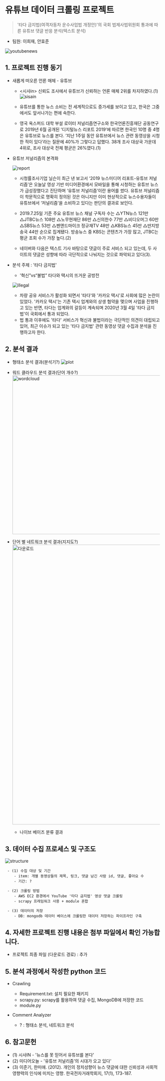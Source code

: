 # 유튜브 데이터 크롤링 프로젝트
> '타다 금지법(여객자동차 운수사업법 개정안)'의 국회 법제사법위원회 통과에 따른 유튜브 댓글 반응 분석(텍스트 분석)
- 팀원: 이희재, 안효준

![youtubenews](https://user-images.githubusercontent.com/60166667/80870212-fc7f0580-8cdf-11ea-86f8-a084bf0a50d3.jpeg)





## 1. 프로젝트 진행 동기

- 새롭게 떠오른 언론 매체 - 유튜브
  - <시사in> 신뢰도 조사에서 유튜브가 신뢰하는 언론 매체 2위를 차지하였다.(1)
![sisain](https://user-images.githubusercontent.com/60166667/80870497-c17dd180-8ce1-11ea-8dbb-f1b2e404e3e7.jpeg)

  - 유튜브를 통한 뉴스 소비는 전 세계적으로도 증가세를 보이고 있고, 한국은 그중에서도 앞서나가는 편에 속한다. 
  - 영국 옥스퍼드 대학 부설 로이터 저널리즘연구소와 한국언론진흥재단 공동연구로 2019년 6월 공개된 ‘디지털뉴스 리포트 2019’에 따르면 한국인 10명 중 4명은 유튜브로 뉴스를 본다. ‘지난 1주일 동안 유튜브에서 뉴스 관련 동영상을 시청한 적이 있다’라는 질문에 40%가 그렇다고 답했다. 38개 조사 대상국 가운데 4위로, 조사 대상국 전체 평균은 26%였다.(1)
  
  
- 유튜브 저널리즘의 본격화
 
   ![report](https://user-images.githubusercontent.com/60166667/80869117-647e1d80-8cd9-11ea-8f30-2f8b94a3f6ee.jpg)

   - 시청률조사기업 닐슨이 최근 낸 보고서 ‘2019 뉴스미디어 리포트-유튜브 저널리즘’은 오늘날 영상 기반 미디어환경에서 모바일을 통해 시청하는 유튜브 뉴스가 급성장했다고 진단하며 ‘유튜브 저널리즘’이란 용어를 썼다. 유튜브 저널리즘이 학문적으로 명확히 정의된 것은 아니지만 이미 현상적으로 뉴스수용자들이 유튜브에서 ‘저널리즘’을 소비하고 있다는 판단의 결과로 보인다.

   - 2019.7.25일 기준 주요 유튜브 뉴스 채널 구독자 수는 △YTN뉴스 121만 △JTBC뉴스 108만 △노무현재단 86만 △신의한수 77만 △비디오머그 60만 △SBS뉴스 53만 △펜앤드마이크 정규재TV 48만 △KBS뉴스 45만 △딴지방송국 44만 순으로 집계됐다. 방송뉴스 중 KBS는 콘텐츠가 가장 많고, JTBC는 평균 조회 수가 가장 높다.(2) 

   - 네이버와 다음은 텍스트 기사 바탕으로 댓글이 주로 서비스 되고 있는데, 두 사이트의 댓글은 성향에 따라 극단적으로 나눠지는 것으로 파악되고 있다(3).
  

- 분석 주제 : '타다 금지법'
  - '혁신”vs“불법” 타다와 택시의 뜨거운 공방전 
 
  ![illegal](https://user-images.githubusercontent.com/60166667/80869873-c8a2e080-8cdd-11ea-80bc-47d5eb504300.jpg)
  
   - 차량 공유 서비스가 활성화 되면서 '타다'와 '카카오 택시'로 사회에 많은 논란이 있었다. '카카오 택시'는 기존 택시 업계와의 상생 협약을 맺으며 사업을 진행하고 있는 반면, 타다는 업계와의 갈등이 계속되며 2020년 3월 4일 '타다 금지법'이 국회에서 통과 되었다. 
   - 법 통과 이후에도 '타다' 서비스가 혁신과 불법이라는 극단적인 의견이 대립되고 있어, 최근 이슈가 되고 있는 '타다 금지법' 관련 동영상 댓글 수집과 분석을 진행하고자 한다.
 


## 2. 분석 결과

-  형태소 분석 결과(분석기?)
   ![plot](https://user-images.githubusercontent.com/60166667/78257681-24d6e100-7535-11ea-93b7-4647893dbc76.png)
     
-  워드 클라우드 분석 결과(단어 개수?)
    <img width="517" alt="wordcloud" src="https://user-images.githubusercontent.com/60166667/80870745-7369cd80-8ce3-11ea-8d06-464c096f7718.png">

   
-  단어 별 네트워크 분석 결과(지지도?) 
   <img width="911" alt="다운로드" src="https://user-images.githubusercontent.com/60166667/80065819-b99d8f00-8575-11ea-9c79-f7d2477635bb.png">
     
    - 나이브 베이즈 분류 결과
    
    
    

## 3. 데이터 수집 프로세스 및 구조도

![structure](https://user-images.githubusercontent.com/60166667/77083157-65683200-6a40-11ea-9bb3-07b323c19224.png)


     - (1) 수집 대상 및 기간 
        - item: 개별 동영상들의 제목, 링크, 댓글 남긴 사람 id, 댓글, 좋아요 수
        - 기간: ?
        
     - (2) 크롤링 방법
        - AWS EC2 환경에서 YouTube '타다 금지법' 영상 댓글 크롤링
        - scrapy 프레임워크 사용 + module 혼합

     - (3) 데이터의 저장
        - DB: mongodb 데이터 베이스에 크롤링한 데이터 저장하는 파이프라인 구축
        

## 4. 자세한 프로젝트 진행 내용은 첨부 파일에서 확인 가능합니다.

- 프로젝트 최종 파일 (다운로드 경로) : 추가 


## 5. 분석 과정에서 작성한 python 코드
- Crawling
  - Requirement.txt: 설치 필요한 패키지
  - scrapy.py: scrapy를 활용하여 댓글 수집, MongoDB에 저장한 코드
  - module.py
  
- Comment Analyzer
  - ? : 형태소 분석, 네트워크 분석


## 6. 참고문헌
- (1) 시사IN - '뉴스를 못 믿어서 유튜브를 본다'
- (2) 미디어오늘 - '유튜브 저널리즘’의 시대가 오고 있다'
- (3) 이준기, 한미애. (2012). 개인의 정치성향이 뉴스 댓글에 대한 신뢰성과 사회적 영향력의 인식에 미치는 영향. 한국전자거래학회지, 17(1), 173-187.
